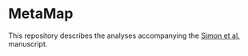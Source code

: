 # MetaMap

This repository describes the analyses accompanying the [Simon et al.](https://www.biorxiv.org/content/early/2018/02/22/269092) manuscript.


